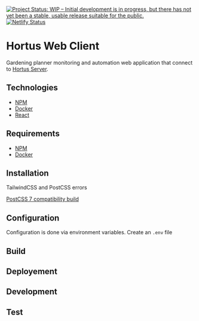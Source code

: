[![Project Status: WIP – Initial development is in progress, but there has not yet been a stable, usable release suitable for the public.](https://www.repostatus.org/badges/latest/wip.svg)](https://www.repostatus.org/#wip) [![Netlify Status](https://api.netlify.com/api/v1/badges/489b8b79-24fd-496c-b7b6-9b94897a61e6/deploy-status)](https://app.netlify.com/sites/hortus/deploys)

# Hortus Web Client

Gardening planner monitoring and automation web application that connect to [Hortus Server](https://github.com/alexandrelamberty/hortus-server/).

## Technologies

- [NPM](https://www.npmjs.com/)
- [Docker](https://www.docker.com/)
- [React](https://www.docker.com/)

## Requirements

- [NPM](https://www.npmjs.com/)
- [Docker](https://www.docker.com/)

## Installation

TailwindCSS and PostCSS errors

[PostCSS 7 compatibility build](https://tailwindcss.com/docs/installation#post-css-7-compatibility-build)

## Configuration

Configuration is done via environment variables. Create an `.env` file 
## Build

## Deployement

## Development

## Test
